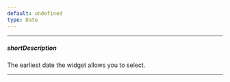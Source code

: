 ```yaml
---
default: undefined
type: Date
---
```

---
##### shortDescription
The earliest date the widget allows you to select.

---
